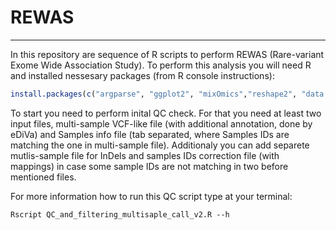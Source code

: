 # REWAS

---

In this repository are sequence of R scripts to perform REWAS (Rare-variant Exome Wide Association Study). To perform this analysis you will need R and installed nessesary packages (from R console instructions):
```R
install.packages(c("argparse", "ggplot2", "mixOmics","reshape2", "data.table", "MiST", "SKAT", "KBAC", "parallel"))
```

To start you need to perform inital QC check. For that you need at least two input files, multi-sample VCF-like file (with additional annotation, done by eDiVa) and Samples info file (tab separated, where Samples IDs are matching the one in multi-sample file). Additionaly you can add separete mutlis-sample file for InDels and samples IDs correction file (with mappings) in case some sample IDs are not matching in two before mentioned files.

For more information how to run this QC script type at your terminal:
```Shell
Rscript QC_and_filtering_multisaple_call_v2.R --h
```
